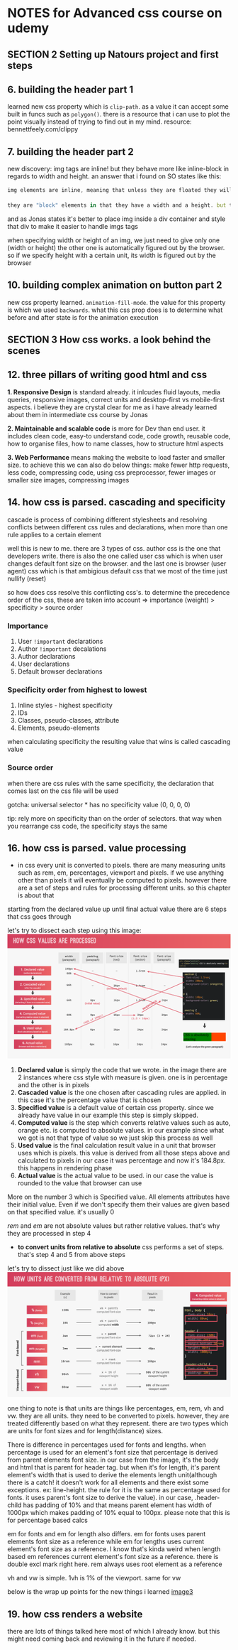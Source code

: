 # NOTES for Advanced css course on udemy

## SECTION 2 Setting up Natours project and first steps

## 6. building the header part 1

learned new css property which is `clip-path`. as a value it can accept some built in funcs such as `polygon()`. there is a resource that i can use to plot the point visually instead of trying to find out in my mind. resource: bennettfeely.com/clippy

## 7. building the header part 2

new discovery: img tags are inline! but they behave more like inline-block in regards to width and height. an answer that i found on SO states like this:

```js
img elements are inline, meaning that unless they are floated they will flow horizontally with text and other inline elements.

they are "block" elements in that they have a width and a height. but they behave more like "inline-block" in that respect.
```

and as Jonas states it's better to place img inside a div container and style that div to make it easier to handle imgs tags

when specifying width or height of an img, we just need to give only one (width or height) the other one is automatically figured out by the browser. so if we specify height with a certain unit, its width is figured out by the browser

## 10. building complex animation on button part 2

new css property learned. `animation-fill-mode`. the value for this property is which we used `backwards`. what this css prop does is to determine what before and after state is for the animation execution

## SECTION 3 How css works. a look behind the scenes

## 12. three pillars of writing good html and css

**1. Responsive Design** is standard already. it inlcudes fluid layouts, media queries, responsive images, correct units and desktop-first vs mobile-first aspects. i believe they are crystal clear for me as i have already learned about them in intermediate css course by Jonas

**2. Maintainable and scalable code** is more for Dev than end user. it includes clean code, easy-to understand code, code growth, reusable code, how to organise files, how to name classes, how to structure html aspects

**3. Web Performance** means making the website to load faster and smaller size. to achieve this we can also do below things: make fewer http requests, less code, compressing code, using css preprocessor, fewer images or smaller size images, compressing images

## 14. how css is parsed. cascading and specificity

cascade is process of combining different stylesheets and resolving conflicts between different css rules and declarations, when more than one rule applies to a certain element

well this is new to me. there are 3 types of css. author css is the one that developers write. there is also the one called user css which is when user changes default font size on the browser. and the last one is browser (user agent) css which is that ambigious default css that we most of the time just nullify (reset)

so how does css resolve this conflicting css's. to determine the precedence order of the css, these are taken into account => importance (weight) > specificity > source order

### Importance

1. User `!important` declarations
2. Author `!important` decalations
3. Author declarations
4. User declarations
5. Default browser declarations

### Specificity order from highest to lowest

1. Inline styles - highest specificity
2. IDs
3. Classes, pseudo-classes, attribute
4. Elements, pseudo-elements

when calculating specificity the resulting value that wins is called cascading value

### Source order

when there are css rules with the same specificity, the declaration that comes last on the css file will be used

gotcha: universal selector \* has no specificity value (0, 0, 0, 0)

tip: rely more on specificity than on the order of selectors. that way when you rearrange css code, the specificity stays the same

## 16. how css is parsed. value processing

- in css every unit is converted to pixels. there are many measuring units such as rem, em, percentages, viewport and pixels. if we use anything other than pixels it will eventually be computed to pixels. however there are a set of steps and rules for processing different units. so this chapter is about that

starting from the declared value up until final actual value there are 6 steps that css goes through

let's try to dissect each step using this image:![image](./notes-assets/how-css-values-processed.png)

1. **Declared value** is simply the code that we wrote. in the image there are 2 instances where css style with measure is given. one is in percentage and the other is in pixels
2. **Cascaded value** is the one chosen after cascading rules are applied. in this case it's the percentage value that is chosen
3. **Specified value** is a default value of certain css property. since we already have value in our example this step is simply skipped.
4. **Computed value** is the step which converts relative values such as auto, orange etc. is computed to absolute values. in our example since what we got is not that type of value so we just skip this process as well
5. **Used value** is the final calculation result value in a unit that browser uses which is pixels. this value is derived from all those steps above and calculated to pixels in our case it was percentage and now it's 184.8px. this happens in rendering phase
6. **Actual value** is the actual value to be used. in our case the value is rounded to the value that browser can use

More on the number 3 which is Specified value. All elements attributes have their initial value. Even if we don't specify them their values are given based on that specified value. it's usually 0

_rem_ and _em_ are not absolute values but rather relative values. that's why they are processed in step 4

- **to convert units from relative to absolute** css performs a set of steps. that's step 4 and 5 from above steps

let's try to dissect just like we did above ![image2](./notes-assets/how-units-converted-to-absolute.png)

one thing to note is that units are things like percentages, em, rem, vh and vw. they are all units. they need to be converted to pixels.
however, they are treated differently based on what they represent. there are two types which are units for font sizes and for length(distance) sizes.

There is difference in percentages used for fonts and lengths. when percentage is used for an element's font size that percentage is derived from parent elements font size. in our case from the image, it's the body and html that is parent for header tag. but when it's for length, it's parent element's width that is used to derive the elements length unit(although there is a catch! it doesn't work for all elements and there exist some exceptions. ex: line-height. the rule for it is the same as percentage used for fonts. it uses parent's font size to derive the value). in our case, .header-child has padding of 10% and that means parent element has width of 1000px which makes padding of 10% equal to 100px. please note that this is for percentage based calcs

em for fonts and em for length also differs. em for fonts uses parent elements font size as a reference while em for lengths uses current element's font size as a reference. I know that's kinda weird when length based em references current element's font size as a reference. there is double excl mark right here.
rem always uses root element as a reference

vh and vw is simple. 1vh is 1% of the viewport. same for vw

below is the wrap up points for the new things i learned [image3](./notes-assets/key-points-for-units.png)

## 19. how css renders a website

there are lots of things talked here most of which I already know. but this might need coming back and reviewing it in the future if needed.
